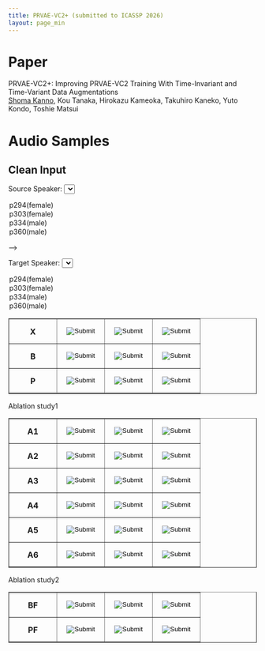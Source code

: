 ```yaml
---
title: PRVAE-VC2+ (submitted to ICASSP 2026)
layout: page_min
---
```


# Paper

PRVAE-VC2+: Improving PRVAE-VC2 Training With Time-Invariant and Time-Variant Data Augmentations  
<u>Shoma Kanno</u>, Kou Tanaka, Hirokazu Kameoka, Takuhiro Kaneko, Yuto Kondo, Toshie Matsui

# Audio Samples

## Clean Input

<div id="selector-container">

<label for="clean-src-selector">Source Speaker:</label>
<select name="clean-src" id="clean-src-selector">

<option value="5">p294(female)</option>
<option value="7">p303(female)</option>
<option value="6">p334(male)</option>
<option value="8">p360(male)</option>
</select>

-->

<label for="clean-tgt-selector">Target Speaker:</label>
<select name="clean-tgt" id="clean-tgt-selector">

<option value="5">p294(female)</option>
<option value="7">p303(female)</option>
<option value="6">p334(male)</option>
<option value="8">p360(male)</option>
</select>

</div>

<div id="clean-table-container">

  <table class="demo" border="1">
    <tbody>
      <tr>
        <th>X</th>
        <td><input type="image" src="../assets/demo/play.svg" onclick="play('clean','X',0)"/></td>
        <td><input type="image" src="../assets/demo/play.svg" onclick="play('clean','X',1)"/></td>
        <td><input type="image" src="../assets/demo/play.svg" onclick="play('clean','X',2)"/></td>
      </tr>
      <tr>
        <th>B</th>
        <td><input type="image" src="../assets/demo/play.svg" onclick="play('clean','B',0)"/></td>
        <td><input type="image" src="../assets/demo/play.svg" onclick="play('clean','B',1)"/></td>
        <td><input type="image" src="../assets/demo/play.svg" onclick="play('clean','B',2)"/></td>
      </tr>
      <tr>
        <th>P</th>
        <td><input type="image" src="../assets/demo/play.svg" onclick="play('clean','P',0)"/></td>
        <td><input type="image" src="../assets/demo/play.svg" onclick="play('clean','P',1)"/></td>
        <td><input type="image" src="../assets/demo/play.svg" onclick="play('clean','P',2)"/></td>
      </tr>
    </tbody>
  </table>

Ablation study1

  <table class="demo" border="1">
    <tbody>
      <tr>
        <th>A1</th>
        <td><input type="image" src="../assets/demo/play.svg" onclick="play('clean','A1',0)"/></td>
        <td><input type="image" src="../assets/demo/play.svg" onclick="play('clean','A1',1)"/></td>
        <td><input type="image" src="../assets/demo/play.svg" onclick="play('clean','A1',2)"/></td>
      </tr>
      <tr>
        <th>A2</th>
        <td><input type="image" src="../assets/demo/play.svg" onclick="play('clean','A2',0)"/></td>
        <td><input type="image" src="../assets/demo/play.svg" onclick="play('clean','A2',1)"/></td>
        <td><input type="image" src="../assets/demo/play.svg" onclick="play('clean','A2',2)"/></td>
      </tr>
      <tr>
        <th>A3</th>
        <td><input type="image" src="../assets/demo/play.svg" onclick="play('clean','A3',0)"/></td>
        <td><input type="image" src="../assets/demo/play.svg" onclick="play('clean','A3',1)"/></td>
        <td><input type="image" src="../assets/demo/play.svg" onclick="play('clean','A3',2)"/></td>
      </tr>
      <tr>
        <th>A4</th>
        <td><input type="image" src="../assets/demo/play.svg" onclick="play('clean','A4',0)"/></td>
        <td><input type="image" src="../assets/demo/play.svg" onclick="play('clean','A4',1)"/></td>
        <td><input type="image" src="../assets/demo/play.svg" onclick="play('clean','A4',2)"/></td>
      </tr>
      <tr>
        <th>A5</th>
        <td><input type="image" src="../assets/demo/play.svg" onclick="play('clean','A5',0)"/></td>
        <td><input type="image" src="../assets/demo/play.svg" onclick="play('clean','A5',1)"/></td>
        <td><input type="image" src="../assets/demo/play.svg" onclick="play('clean','A5',2)"/></td>
      </tr>
      <tr>
        <th>A6</th>
        <td><input type="image" src="../assets/demo/play.svg" onclick="play('clean','A6',0)"/></td>
        <td><input type="image" src="../assets/demo/play.svg" onclick="play('clean','A6',1)"/></td>
        <td><input type="image" src="../assets/demo/play.svg" onclick="play('clean','A6',2)"/></td>
      </tr>
    </tbody>
  </table>

Ablation study2

  <table class="demo" border="1">
    <tbody>
      <tr>
        <th>BF</th>
        <td><input type="image" src="../assets/demo/play.svg" onclick="play('clean','BF',0)"/></td>
        <td><input type="image" src="../assets/demo/play.svg" onclick="play('clean','BF',1)"/></td>
        <td><input type="image" src="../assets/demo/play.svg" onclick="play('clean','BF',2)"/></td>
      </tr>
      <tr>
        <th>PF</th>
        <td><input type="image" src="../assets/demo/play.svg" onclick="play('clean','PF',0)"/></td>
        <td><input type="image" src="../assets/demo/play.svg" onclick="play('clean','PF',1)"/></td>
        <td><input type="image" src="../assets/demo/play.svg" onclick="play('clean','PF',2)"/></td>
      </tr>
    </tbody>
  </table>

</div>

<script>

// 5 => p294
// 6 => p334
// 7 => p303
// 8 => p360

const spkname2id = {"p294": "5", "p334": "6", "p303": "7", "p360": "8"}

var clean_src = "5"
var clean_tgt = "5"

const WAV_NAME = ["001","002","007"];

const clean_src_sel = document.querySelector("#clean-src-selector");
clean_src_sel.addEventListener("change", (event) => {clean_src = event.target.value;});

const clean_tgt_sel = document.querySelector("#clean-tgt-selector");
clean_tgt_sel.addEventListener("change",  (event) => {clean_tgt = event.target.value;});




function play(type, model, idx) {
    const src = (type == "clean") ? clean_src : 0;
    const tgt = (type == "clean") ? clean_tgt : 0;
     
    const audio = new Audio(`../assets/demo/icassp2026_prvae-vc2+/${type}/${model}/${src}-${tgt}/${WAV_NAME[idx]}.wav`);
    audio.play();
}



</script>

<style>
    table.demo {
      width: auto;
    }
    table.demo>tbody>tr>th,
    table.demo>tbody>tr>td {
      width: 80px;
      min-width: 80px;
      max-width: 80px;
      height: 50px;
      text-align: center;
      vertical-align: center;
    }
</style>
